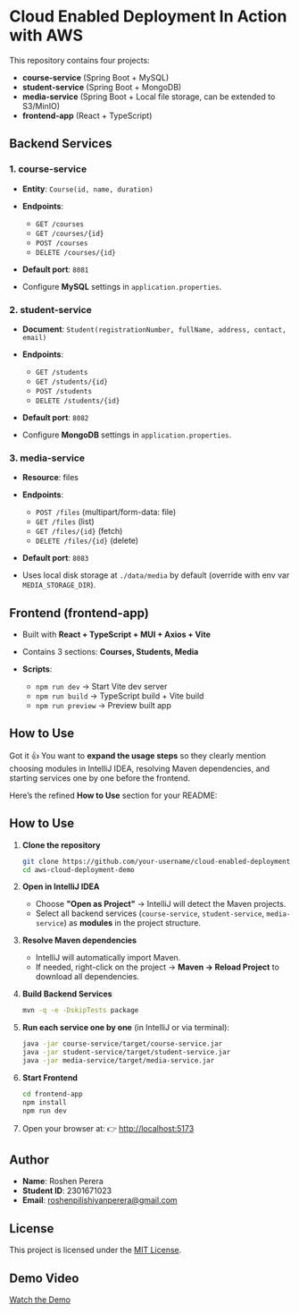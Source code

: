 # Cloud Enabled Deployment In Action with AWS

This repository contains four projects:

* **course-service** (Spring Boot + MySQL)
* **student-service** (Spring Boot + MongoDB)
* **media-service** (Spring Boot + Local file storage, can be extended to S3/MinIO)
* **frontend-app** (React + TypeScript)

## Backend Services

### 1. course-service

* **Entity**: `Course(id, name, duration)`
* **Endpoints**:

  * `GET /courses`
  * `GET /courses/{id}`
  * `POST /courses`
  * `DELETE /courses/{id}`
* **Default port**: `8081`
* Configure **MySQL** settings in `application.properties`.

### 2. student-service

* **Document**: `Student(registrationNumber, fullName, address, contact, email)`
* **Endpoints**:

  * `GET /students`
  * `GET /students/{id}`
  * `POST /students`
  * `DELETE /students/{id}`
* **Default port**: `8082`
* Configure **MongoDB** settings in `application.properties`.

### 3. media-service

* **Resource**: files
* **Endpoints**:

  * `POST /files` (multipart/form-data: file)
  * `GET /files` (list)
  * `GET /files/{id}` (fetch)
  * `DELETE /files/{id}` (delete)
* **Default port**: `8083`
* Uses local disk storage at `./data/media` by default (override with env var `MEDIA_STORAGE_DIR`).

## Frontend (frontend-app)

* Built with **React + TypeScript + MUI + Axios + Vite**
* Contains 3 sections: **Courses, Students, Media**
* **Scripts**:

  * `npm run dev` → Start Vite dev server
  * `npm run build` → TypeScript build + Vite build
  * `npm run preview` → Preview built app

## How to Use
Got it 👍 You want to **expand the usage steps** so they clearly mention choosing modules in IntelliJ IDEA, resolving Maven dependencies, and starting services one by one before the frontend.

Here’s the refined **How to Use** section for your README:


## How to Use

1. **Clone the repository**  

   ```sh
   git clone https://github.com/your-username/cloud-enabled-deployment-in-action-with-aws.git
   cd aws-cloud-deployment-demo
   ```

2. **Open in IntelliJ IDEA**

   * Choose **"Open as Project"** → IntelliJ will detect the Maven projects.
   * Select all backend services (`course-service`, `student-service`, `media-service`) as **modules** in the project structure.

3. **Resolve Maven dependencies**

   * IntelliJ will automatically import Maven.
   * If needed, right-click on the project → **Maven → Reload Project** to download all dependencies.

4. **Build Backend Services**

   ```sh
   mvn -q -e -DskipTests package
   ```

5. **Run each service one by one** (in IntelliJ or via terminal):

   ```sh
   java -jar course-service/target/course-service.jar
   java -jar student-service/target/student-service.jar
   java -jar media-service/target/media-service.jar
   ```

6. **Start Frontend**

   ```sh
   cd frontend-app
   npm install
   npm run dev
   ```

7. Open your browser at:
   👉 [http://localhost:5173](http://localhost:5173)


## Author

* **Name**: Roshen Perera
* **Student ID**: 2301671023
* **Email**: [roshenpilishiyanperera@gmail.com](mailto:roshenpilishiyanperera@gmail.com)

## License

This project is licensed under the [MIT License](https://opensource.org/licenses/MIT).

## Demo Video 

[Watch the Demo](https://drive.google.com/file/d/1fR5ymoXTiBX4oafCqJXSN9y7ULIwz1cK/view?usp=drive_link)
